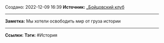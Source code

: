 Создано: 2022-12-09 16:39
**Источник:** [_Бойцовский клуб](_Бойцовский%20клуб.md)
***
**Заметка:**  Мы хотели освободить мир от груза истории
***
**Ссылки:** 
**Тэги:** #История



